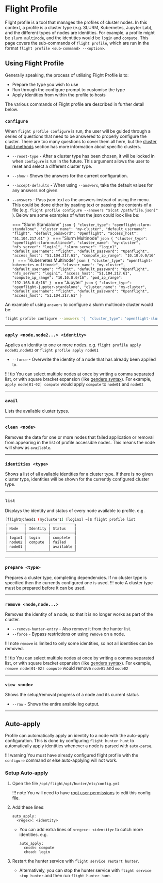 # Flight Profile

Flight profile is a tool that manages the profiles of cluster nodes. In this context, a profile is a cluster type (e.g. SLURM, Kubernetes, Jupyter Lab), and the different types of nodes are identities. For example, a profile might be `slurm multinode`, and the identities would be `login` and `compute`. This page covers the sub-commands of `flight profile`, which are run in the format `flight profile <sub-command> --<option>`.

## Using Flight Profile

Generally speaking, the process of utilising Flight Profile is to:

- Prepare the type you wish to use
- Run through the configure prompt to customise the type
- Apply identities from within the profile to hosts

The various commands of Flight profile are described in further detail below.

### `configure`

When `flight profile configure` is run, the user will be guided through a series of questions that need to be answered to properly configure the cluster. There are too many questions to cover them all here, but the [cluster build methods](../../../flight-solo/cluster-build-methods/index.md) section has more information about specific clusters.

- `--reset-type` - After a cluster type has been chosen, it will be locked in when `configure` is run in the future. This argument allows the user to reset and select a different cluster type.
- `--show` - Shows the answers for the current configuration.
- `--accept-defaults` - When using `--answers`, take the default values for any answers not given.
- `--answers` - Pass json text as the answers instead of using the menu. This could be done either by pasting text or passing the contents of a file (e.g. `flight profile configure --answers "$(cat /path/file.json)"` ). Below are some examples of what the json could look like be:

    === "Slurm Standalone"
        ```json
        {
          "cluster_type": "openflight-slurm-standalone",
          "cluster_name": "my-cluster",
          "default_username": "flight",
          "default_password": "0penfl1ght",
          "access_host": "51.104.217.61"
        }
        ```
    === "Slurm Multinode"
        ```json
        {
          "cluster_type": "openflight-slurm-multinode",
          "cluster_name": "my-cluster",
          "nfs_server": "login1",
          "slurm_server": "login1",
          "default_username": "flight",
          "default_password": "0penfl1ght",
          "access_host": "51.104.217.61",
          "compute_ip_range": "10.10.0.0/16"
        }
        ```
    === "Kubernetes Multinode"
        ```json
        {
          "cluster_type": "openflight-kubernetes-multinode",
          "cluster_name": "my-cluster",
          "default_username": "flight",
          "default_password": "0penfl1ght",
          "nfs_server": "login1",
          "access_host": "51.104.217.61",
          "compute_ip_range": "10.10.0.0/16",
          "pod_ip_range": "192.168.0.0/16"
        }
        ```
    === "Jupyter"
        ```json
        {
          "cluster_type": "openflight-jupyter-standalone",
          "cluster_name": "my-cluster",
          "default_username": "flight",
          "default_password": "0penfl1ght",
          "access_host": "51.104.217.61"
        }
        ```

An example of using `answers` to configure a slurm multinode cluster would be:
```bash
flight profile configure --answers '{  "cluster_type": "openflight-slurm-standalone",  "cluster_name": "my-cluster",  "default_username": "flight",  "default_password": "0penfl1ght",  "access_host": "{{ access_host }}"}'
```

---

### `apply <node,node2...> <identity>`

Applies an identity to one or more nodes. e.g. `flight profile apply node01,node02` or `flight profile apply node01`

- `--force` - Overwrite the identity of a node that has already been applied to.

!!! tip
    You can select multiple nodes at once by writing a comma separated list, or with square bracket expansion (like [genders syntax](../../../hpc-environment-basics/linux-usage/genders-pdsh.md#creating-a-genders-file)). For example, `apply node[01-02] compute` would apply `compute` to `node01` and `node02`

---

### `avail`

Lists the available cluster types.

---

### `clean <node>`

Removes the data for one or more nodes that failed application or removal from appearing in the list of profile accessible nodes. This means the node will show as `available`.

---

### `identities <type>`

Shows a list of all available identities for a cluster type. If there is no given cluster type, identities will be shown for the currently configured cluster type.

---

### `list`

Displays the identity and status of every node available to profile. e.g.
```bash
[flight@chead1 (mycluster1) [login1] ~]$ flight profile list
┌────────┬──────────┬───────────┐
│ Node   │ Identity │ Status    │
├────────┼──────────┼───────────┤
│ login1 │ login    │ complete  │
│ node02 │ compute  │ failed    │
│ node01 │          │ available │
└────────┴──────────┴───────────┘
```

---

### `prepare <type>`

Prepares a cluster type, completing dependencies. If no cluster type is specified then the currently configured one is used.
!!! note
    A cluster type must be prepared before it can be used.

---

### `remove <node,node...>`

Removes the identity of a node, so that it is no longer works as part of the cluster.

- `--remove-hunter-entry` - Also remove it from the hunter list.
- `--force` - Bypass restrictions on using `remove` on a node.

!!! note
    `remove` is limited to only some identities, so not all identities can be removed.

!!! tip
    You can select multiple nodes at once by writing a comma separated list, or with square bracket expansion (like [genders syntax](../../../hpc-environment-basics/linux-usage/genders-pdsh.md#creating-a-genders-file)). For example, `remove node[01-02] compute` would remove `node01` and `node02`

---

### `view <node>`

Shows the setup/removal progress of a node and its current status
- `--raw` - Shows the entire ansible log output.


---

## Auto-apply

Profile can automatically apply an identity to a node with the auto-apply configuration. This is done by configuring `flight hunter hunt` to automatically apply identities whenever a node is parsed with `auto-parse`.

!!! warning
    You must have already configured flight profile with the `configure` command or else auto-applying will not work.

### Setup Auto-apply

1. Open the file `/opt/flight/opt/hunter/etc/config.yml`

    !!! note
        You will need to have [root user permissions](../../../hpc-environment-basics/linux-usage/cli-basics/becoming-root.md) to edit this config file.

2. Add these lines: 
    ```
    auto_apply:
      <regex>: <identity>
    ```
    - You can add extra lines of `<regex>: <identity>` to catch more identities. e.g.
        ```
        auto_apply:
          cnode: compute
          chead: login
        ```
3. Restart the hunter service with `flight service restart hunter`.
    - Alternatively, you can stop the hunter service with `flight service stop hunter` and then run `flight hunter hunt`.

